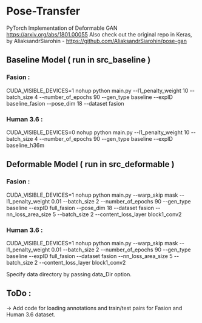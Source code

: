 # Pose-Transfer

PyTorch Implementation of Deformable GAN https://arxiv.org/abs/1801.00055
Also check out the original repo in Keras, by AliaksandrSiarohin - https://github.com/AliaksandrSiarohin/pose-gan

## Baseline Model ( run in src_baseline )

### Fasion :

CUDA_VISIBLE_DEVICES=1 nohup python main.py --l1_penalty_weight 10 --batch_size 4 --number_of_epochs 90 --gen_type baseline --expID baseline_fasion --pose_dim 18 --dataset fasion 

### Human 3.6 :

CUDA_VISIBLE_DEVICES=0 nohup python main.py --l1_penalty_weight 10 --batch_size 4 --number_of_epochs 90 --gen_type baseline --expID baseline_h36m 

## Deformable Model ( run in src_deformable )

### Fasion :

CUDA_VISIBLE_DEVICES=1 nohup python main.py --warp_skip mask --l1_penalty_weight 0.01 --batch_size 2 --number_of_epochs 90 --gen_type baseline --expID full_fasion --pose_dim 18 --dataset fasion --nn_loss_area_size 5 --batch_size 2 --content_loss_layer block1_conv2

### Human 3.6 :

CUDA_VISIBLE_DEVICES=1 nohup python main.py --warp_skip mask --l1_penalty_weight 0.01 --batch_size 2 --number_of_epochs 90 --gen_type baseline --expID full_fasion --dataset fasion --nn_loss_area_size 5 --batch_size 2 --content_loss_layer block1_conv2

Specify data directory by passing data_Dir option.

## ToDo :

-> Add code for loading annotations and train/test pairs for Fasion and Human 3.6 dataset.
